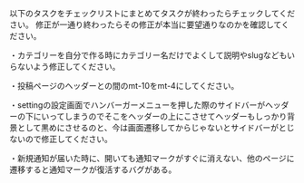 以下のタスクをチェックリストにまとめてタスクが終わったらチェックしてください。
修正が一通り終わったらその修正が本当に要望通りなのかを確認してください。

・カテゴリーを自分で作る時にカテゴリー名だけでよくして説明やslugなどもいらないよう修正してください。

・投稿ページのヘッダーとの間のmt-10をmt-4にしてください。

・settingの設定画面でハンバーガーメニューを押した際のサイドバーがヘッダーの下にいってしまうのでそこをヘッダーの上にこさせてヘッダーもしっかり背景として黒めにさせるのと、今は画面遷移してからじゃないとサイドバーがとじないので修正してください。

・新規通知が届いた時に、開いても通知マークがすぐに消えない、他のページに遷移すると通知マークが復活するバグがある。